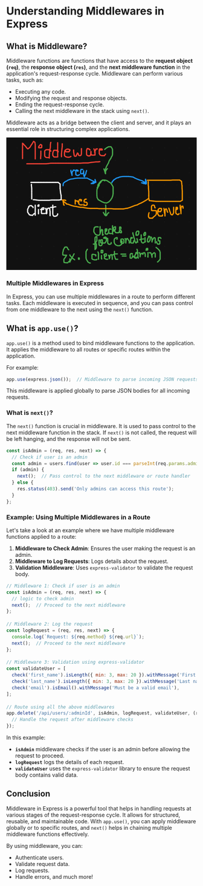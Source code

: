 # Understanding Middlewares in Express

## What is Middleware?

Middleware functions are functions that have access to the **request object (`req`)**, the **response object (`res`)**, and the **next middleware function** in the application's request-response cycle. Middleware can perform various tasks, such as:

- Executing any code.
- Modifying the request and response objects.
- Ending the request-response cycle.
- Calling the next middleware in the stack using `next()`.

Middleware acts as a bridge between the client and server, and it plays an essential role in structuring complex applications.

![Middleware Flow](assets/Screenshot%202024-09-14%20212818.png)

### Multiple Middlewares in Express

In Express, you can use multiple middlewares in a route to perform different tasks. Each middleware is executed in sequence, and you can pass control from one middleware to the next using the `next()` function.

## What is `app.use()`?

`app.use()` is a method used to bind middleware functions to the application. It applies the middleware to all routes or specific routes within the application.

For example:
```js
app.use(express.json());  // Middleware to parse incoming JSON requests
```
This middleware is applied globally to parse JSON bodies for all incoming requests.

### What is `next()`?

The `next()` function is crucial in middleware. It is used to pass control to the next middleware function in the stack. If `next()` is not called, the request will be left hanging, and the response will not be sent.

```js
const isAdmin = (req, res, next) => {
  // Check if user is an admin
  const admin = users.find(user => user.id === parseInt(req.params.adminId) && user.role === 'admin');
  if (admin) {
    next();  // Pass control to the next middleware or route handler
  } else {
    res.status(403).send('Only admins can access this route');
  }
};
```

### Example: Using Multiple Middlewares in a Route

Let's take a look at an example where we have multiple middleware functions applied to a route:

1. **Middleware to Check Admin**: Ensures the user making the request is an admin.
2. **Middleware to Log Requests**: Logs details about the request.
3. **Validation Middleware**: Uses `express-validator` to validate the request body.

```js
// Middleware 1: Check if user is an admin
const isAdmin = (req, res, next) => {
  // logic to check admin
  next();  // Proceed to the next middleware
};

// Middleware 2: Log the request
const logRequest = (req, res, next) => {
  console.log(`Request: ${req.method} ${req.url}`);
  next();  // Proceed to the next middleware
};

// Middleware 3: Validation using express-validator
const validateUser = [
  check('first_name').isLength({ min: 3, max: 20 }).withMessage('First name must be between 3 and 20 characters'),
  check('last_name').isLength({ min: 3, max: 20 }).withMessage('Last name must be between 3 and 20 characters'),
  check('email').isEmail().withMessage('Must be a valid email'),
];

// Route using all the above middlewares
app.delete('/api/users/:adminId', isAdmin, logRequest, validateUser, (req, res) => {
  // Handle the request after middleware checks
});
```

In this example:
- **`isAdmin`** middleware checks if the user is an admin before allowing the request to proceed.
- **`logRequest`** logs the details of each request.
- **`validateUser`** uses the `express-validator` library to ensure the request body contains valid data.

## Conclusion

Middleware in Express is a powerful tool that helps in handling requests at various stages of the request-response cycle. It allows for structured, reusable, and maintainable code. With `app.use()`, you can apply middleware globally or to specific routes, and `next()` helps in chaining multiple middleware functions effectively.

By using middleware, you can:
- Authenticate users.
- Validate request data.
- Log requests.
- Handle errors, and much more!